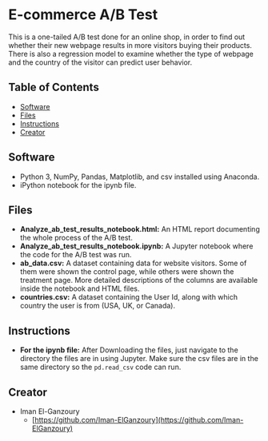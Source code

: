 # E-commerce A/B Test

This is a one-tailed A/B test done for an online shop, in order to find out whether their new webpage results in more visitors buying their products. There is also a regression model to examine whether the type of webpage and the country of the visitor can predict user behavior.

## Table of Contents

* [Software](#software)
* [Files](#files)
* [Instructions](#instructions)
* [Creator](#creator)

## Software

* Python 3, NumPy, Pandas, Matplotlib, and csv installed using Anaconda.
* iPython notebook for the ipynb file.

## Files

- **Analyze_ab_test_results_notebook.html:** An HTML report documenting the whole process of the A/B test.
- **Analyze_ab_test_results_notebook.ipynb:** A Jupyter notebook where the code for the A/B test was run.
- **ab_data.csv:** A dataset containing data for website visitors. Some of them were shown the control page, while others were shown the treatment page. More detailed descriptions of the columns are available inside the notebook and HTML files.
- **countries.csv:** A dataset containing the User Id, along with which country the user is from (USA, UK, or Canada).

## Instructions

* **For the ipynb file:** After Downloading the files, just navigate to the directory the files are in using Jupyter. Make sure the csv files are in the same directory so the `pd.read_csv` code can run.

## Creator

* Iman El-Ganzoury
    - [https://github.com/Iman-ElGanzoury](https://github.com/Iman-ElGanzoury)
